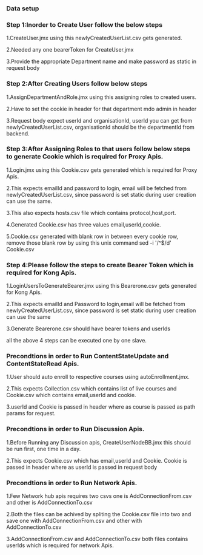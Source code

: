 ### Data setup

### Step 1:Inorder to Create User follow the below steps

1.CreateUser.jmx using this newlyCreatedUserList.csv gets generated.

2.Needed any one bearerToken for CreateUser.jmx

3.Provide the appropriate Department name and make password as static in request body

### Step 2:After Creating Users follow below steps

1.AssignDepartmentAndRole.jmx using this assigning roles to created users.

2.Have to set the cookie in header for that department mdo admin in header

3.Request body expect userId and organisationId, userId you can get from newlyCreatedUserList.csv, organisationId should be the departmentId from backend.

### Step 3:After Assigning Roles to that users follow below steps to generate Cookie which is required for Proxy Apis.

1.Login.jmx using this Cookie.csv gets generated which is required for Proxy Apis.

2.This expects emailId and password to login, email will be fetched from newlyCreatedUserList.csv, since password is set static during user creation can use the same.

3.This also expects hosts.csv file which contains protocol,host,port.

4.Generated Cookie.csv has three values email,userId,cookie.

5.Cookie.csv generated with blank row in between every cookie row, remove those blank row by using this unix command  sed -i '/^$/d' Cookie.csv

### Step 4:Please follow the steps to create Bearer Token which is required for Kong Apis.
 
1.LoginUsersToGenerateBearer.jmx using this Bearerone.csv gets generated for Kong Apis.

2.This expects emailId and Password to login,email will be fetched from newlyCreatedUserList.csv, since password is set static during user creation can use the same

3.Generate Bearerone.csv should have bearer tokens and userIds

all the above 4 steps can be executed one by one slave.

### Precondtions in order to Run ContentStateUpdate and ContentStateRead Apis.

1.User should auto enroll to respective courses using autoEnrollment.jmx.

2.This expects Collection.csv which contains list of live courses and Cookie.csv which contains email,userId and cookie.

3.userId and Cookie is passed in header where as course is passed as path params for request.



### Precondtions in order to Run Discussion Apis.

1.Before Running any Discussion apis, CreateUserNodeBB.jmx this should be run first, one time in a day.

2.This expects Cookie.csv which has email,userId and Cookie. Cookie is passed in header where as userId is passed in request body

### Precondtions in order to Run Network Apis.

1.Few Network hub apis requires two csvs one is AddConnectionFrom.csv and other is AddConnectionTo.csv

2.Both the files can be achived by spliting the Cookie.csv file into two and save one with AddConnectionFrom.csv and other with AddConnectionTo.csv

3.AddConnectionFrom.csv and AddConnectionTo.csv both files contains userIds which is required for network Apis.
